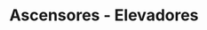 ---
title: "Ascensores - Elevadores"
url: /ciudad-satelite/ascensores-elevadores/
shop: comercio
---